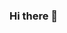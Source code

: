 ### Hi there 👋

<!--
**RidhiKJ/RidhiKJ** is a ✨ _special_ ✨ repository because its `README.md` (this file) appears on your GitHub profile.

Here are some ideas to get you started:

- 🔭 I’m currently working as a Web Developer for GirlScript.
- 🌱 I’m currently expanding dsa alongwith my development skills.
- 👯 I’m looking to collaborate on any creative and real life projects.
- 🤔 I’m looking for help with DSA (tips on how to juggle between dsa and development).
- 💬 Ask me about how to start with web development journey and discuss on any technical topics, as I am always ready to learn from others.
- 📫 How to reach me: https://www.linkedin.com/in/ridhi-jha-aa2969222
              
- 😄 Pronouns: she/her
- ⚡ Fun fact: I have done several commits using my mobile instead of laptop....
